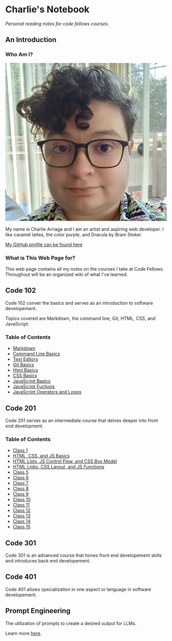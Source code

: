 # Charlie's Notebook

*Personal reading notes for code fellows courses.*

## An Introduction

### Who Am I?

![A picture of Charlie Arriaga](Screenshot_20231002_142419_Gallery.jpg)

My name is Charlie Arriaga and I am an artist and aspiring web developer. I like caramel lattes, the color purple, and Dracula by Bram Stoker.

[My GitHub profile can be found here](https://github.com/charriaga)

### What is This Web Page for?

This web page contains all my notes on the courses I take at Code Fellows. Throughout will be an organized wiki of what I've learned.

## Code 102

Code 102 conver the basics and serves as an introduction to software developement. 

Topics covered are Markdown, the command line, Git, HTML, CSS, and JavaScript.

### Table of Contents

- [Markdown](code-102/markdown/READMETWO.md)
- [Command Line Basics](code-102/command-lines/COMMANDLINE.md)
- [Text Editors](code-102/text-editors/TEXTEDITORS.md)
- [Git Basics](code-102/GITBASICS.md)
- [Html Basics](code-102/HTMLBASICS.md)
- [CSS Basics](code-102/class-05.md)
- [JavaScript Basics](code-102/class06.md)
- [JavaScript Fuctions](code-102/class07.md)
- [JavaScript Operators and Loops](code-102/class08.md)

## Code 201

Code 201 serves as an intermediate course that delves deeper into front end development.

### Table of Contents

- [Class 1](code-201/01.md)
- [HTML, CSS, and JS Basics](code-201/02.md)
- [HTML Lists, JS Control Flow, and CSS Box Model](code-201/03.md)
- [HTML Links, CSS Layout, and JS Functions](code-201/04.md)
- [Class 5](code-201/05.md)
- [Class 6](code-201/06.md)
- [Class 7](code-201/07.md)
- [Class 8](code-201/08.md)
- [Class 9](code-201/09.md)
- [Class 10](code-201/10.md)
- [Class 11](code-201/11.md)
- [Class 12](code-201/12.md)
- [Class 13](code-201/13.md)
- [Class 14](code-201/14.md)
- [Class 15](code-201/15.md)

## Code 301

Code 301 is an advanced course that hones front end developement skills and introduces back end developement.

## Code 401

Code 401 allows specialization in one aspect or language in software developement.

## Prompt Engineering

The utilization of prompts to create a desired output for LLMs.

Learn more [here](code-201/prompt-engineering.md).
